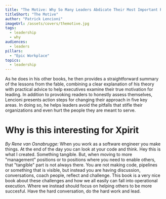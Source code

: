 ```yaml
---
title: "The Motive: Why So Many Leaders Abdicate Their Most Important Responsibilities"
titleShort: "The Motive"
author: "Patrick Lencioni"
imageUrl: /assets/covers/themotive.jpg
tags:
  - leadership
  - why
audiences: 
  - leaders
pillars:
  - "Epic Workplace"
topics:
  - leadership
---
```


 As he does in his other books, he then provides a straightforward summary of the lessons from the fable, combining a clear explanation of his theory with practical advice to help executives examine their true motivation for leading. In addition to provoking readers to honestly assess themselves, Lencioni presents action steps for changing their approach in five key areas. In doing so, he helps leaders avoid the pitfalls that stifle their organizations and even hurt the people they are meant to serve.

 # Why is this interesting for Xpirit

*By Rene van Osnabrugge:*
When you work as a software engineer you make things. At the end of the day you can look at your code and think. Hey this is what I created. Something tangible. But, when moving to more "management" positions or to positions where you need to enable others, that "tangible" part is not always there. You are not making code, pipelines or something that is visible, but instead you are having discussion, conversations, coach people, reflect and challenge. This book is a very nice book about these challenges and how we all easily can fall into operational execution. Where we instead should focus on helping others to be more succesful. Have the hard conversation, do the hard work and lead. 